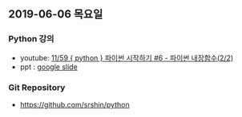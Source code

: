 ## 2019-06-06 목요일
### Python 강의
* youtube: [11/59 { python } 파이썬 시작하기 #6 - 파이썬 내장함수(2/2)](https://www.youtube.com/watch?v=nva9L7bhU_E&list=PLEOnZ6GeucBVvIKMSdobyB5EtXgPzrnxE&index=11)
* ppt : [google slide](https://docs.google.com/presentation/d/1FBTVrF-che-lc5d9jIwqlqPXhXI3ndItftGNHwhkfwc/edit)

### Git Repository
* https://github.com/srshin/python
